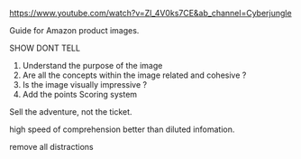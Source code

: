 https://www.youtube.com/watch?v=Zl_4V0ks7CE&ab_channel=Cyberjungle

Guide for Amazon product images.

SHOW DONT TELL

1. Understand the purpose of the image
2. Are all the concepts within the image related and cohesive ?
3. Is the image visually impressive ?
4. Add the points Scoring system

Sell the adventure, not the ticket.

high speed of comprehension better than diluted infomation.

remove all distractions